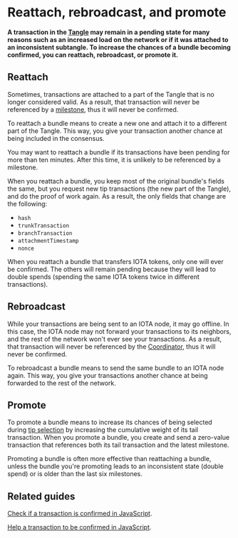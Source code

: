 # Reattach, rebroadcast, and promote

**A transaction in the [Tangle](../network/the-tangle.md) may remain in a pending state for many reasons such as an increased load on the network or if it was attached to an inconsistent subtangle. To increase the chances of a bundle becoming confirmed, you can reattach, rebroadcast, or promote it.**

## Reattach

Sometimes, transactions are attached to a part of the Tangle that is no longer considered valid. As a result, that transaction will never be referenced by a [milestone](../network/the-coordinator.md#milestones), thus it will never be confirmed.

To reattach a bundle means to create a new one and attach it to a different part of the Tangle. This way, you give your transaction another chance at being included in the consensus.

You may want to reattach a bundle if its transactions have been pending for more than ten minutes. After this time, it is unlikely to be referenced by a milestone.

When you reattach a bundle, you keep most of the original bundle's fields the same, but you request new tip transactions (the new part of the Tangle), and do the proof of work again. As a result, the only fields that change are the following:

- `hash`
- `trunkTransaction`
- `branchTransaction`
- `attachmentTimestamp`
- `nonce`

When you reattach a bundle that transfers IOTA tokens, only one will ever be confirmed. The others will remain pending because they will lead to double spends (spending the same IOTA tokens twice in different transactions).

## Rebroadcast

While your transactions are being sent to an IOTA node, it may go offline. In this case, the IOTA node may not forward your transactions to its neighbors, and the rest of the network won't ever see your transactions. As a result, that transaction will never be referenced by the [Coordinator](../network/the-coordinator.md), thus it will never be confirmed.

To rebroadcast a bundle means to send the same bundle to an IOTA node again. This way, you give your transactions another chance at being forwarded to the rest of the network.

## Promote

To promote a bundle means to increase its chances of being selected during [tip selection](root://getting-started/0.1/network/tip-selection.md) by increasing the cumulative weight of its tail transaction. When you promote a bundle, you create and send a zero-value transaction that references both its tail transaction and the latest milestone.

Promoting a bundle is often more effective than reattaching a bundle, unless the bundle you're promoting leads to an inconsistent state (double spend) or is older than the last six milestones.

## Related guides

[Check if a transaction is confirmed in JavaScript](root://core/1.0/tutorials/js/check-transaction-confirmation.md).

[Help a transaction to be confirmed in JavaScript](root://core/1.0/tutorials/js/confirm-pending-bundle.md).

